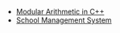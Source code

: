 

- [Modular Arithmetic in C++](modular_arithmetic.md)
- [School Management System](School_Management_System.md)
